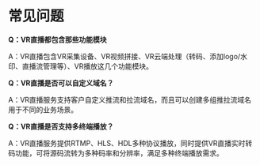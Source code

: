# 常见问题

**Q：VR直播都包含那些功能模块**

A：VR直播包含VR采集设备、VR视频拼接、VR云端处理（转码、添加logo/水印、直播流管理等）、VR播放这几个功能模块。


**Q：VR直播是否可以自定义域名？**

A：VR直播服务支持客户自定义推流和拉流域名，而且可以创建多组推拉流域名用于不同的业务场景。


**Q：VR直播是否支持多终端播放？**

A：VR直播服务提供RTMP、HLS、HDL多种协议播放，同时提供VR直播实时转码功能，可将源码流转为多种码率和分辨率，满足多种终端播放需求。

